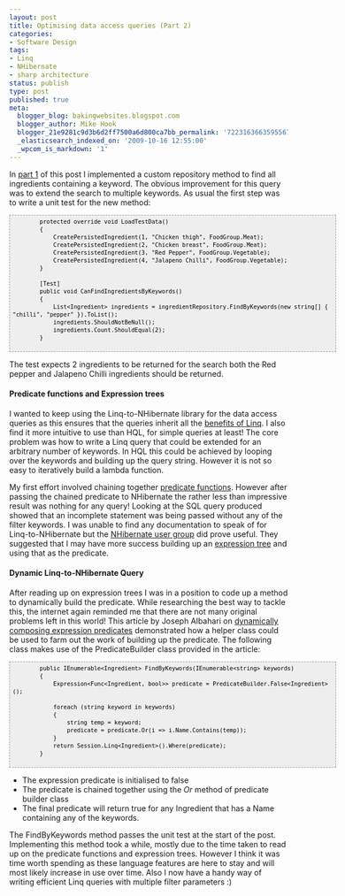 ```yaml
---
layout: post
title: Optimising data access queries (Part 2)
categories:
- Software Design
tags:
- Linq
- NHibernate
- sharp architecture
status: publish
type: post
published: true
meta:
  blogger_blog: bakingwebsites.blogspot.com
  blogger_author: Mike Hook
  blogger_21e9281c9d3b6d2ff7500a6d800ca7bb_permalink: '7223163663595567406'
  _elasticsearch_indexed_on: '2009-10-16 12:55:00'
  _wpcom_is_markdown: '1'
---
```

In <a href="http://www.blogger.com/2009/10/optimising-data-access-queries-part-1.html">part 1</a> of this post I implemented a custom repository method to find all ingredients containing a keyword. The obvious improvement for this query was to extend the search to multiple keywords. As usual the first step was to write a unit test for the new method:

<pre style="border:1px dashed #999999;overflow:auto;background-color:#eeeeee;color:black;font-family:andale mono, lucida console, monaco, fixed, monospace;font-size:12px;height:236px;line-height:14px;width:114.97%;padding:5px;"><code>        protected override void LoadTestData()
        {
            CreatePersistedIngredient(1, "Chicken thigh", FoodGroup.Meat);
            CreatePersistedIngredient(2, "Chicken breast", FoodGroup.Meat);
            CreatePersistedIngredient(3, "Red Pepper", FoodGroup.Vegetable);
            CreatePersistedIngredient(4, "Jalapeno Chilli", FoodGroup.Vegetable);
        }

        [Test]
        public void CanFindIngredientsByKeywords()
        {
            List&lt;Ingredient&gt; ingredients = ingredientRepository.FindByKeywords(new string[] { "chilli", "pepper" }).ToList();
            ingredients.ShouldNotBeNull();
            ingredients.Count.ShouldEqual(2);
        }
</code></pre>

The test expects 2 ingredients to be returned for the search     both the    Red pepper    and    Jalapeno Chilli    ingredients should be returned.

<h4>Predicate functions and Expression trees</h4>

I wanted to keep using the Linq-to-NHibernate library for the data access queries as this ensures that the queries inherit all the <a href="http://weblogs.asp.net/scottgu/archive/2006/05/14/Using-LINQ-with-ASP.NET-_2800_Part-1_2900_.aspx">benefits of Linq</a>. I also find it more intuitive to use than HQL, for simple queries at least! The core problem was how to write a Linq query that could be extended for an arbitrary number of keywords. In HQL this could be achieved by looping over the keywords and building up the query string. However it is not so easy to iteratively build a lambda function.

My first effort involved chaining together <a href="http://www.codeproject.com/KB/cs/FunWithFunc1.aspx">predicate functions</a>. However after passing the chained predicate to NHibernate the rather less than impressive result was nothing    for any query! Looking at the SQL query produced showed that an incomplete statement was being passed without any of the filter keywords. I was unable to find any documentation to speak of for Linq-to-NHibernate but the <a href="http://groups.google.com/group/nhusers">NHibernate user group</a> did prove useful. They suggested that I may have more success building up an <a href="http://blogs.msdn.com/charlie/archive/2008/01/31/expression-tree-basics.aspx">expression tree</a> and using that as the predicate.
<a href="http://blogs.msdn.com/charlie/archive/2008/01/31/expression-tree-basics.aspx"></a>

<h4>Dynamic Linq-to-NHibernate Query</h4>

After reading up on expression trees I was in a position to code up a method to dynamically build the predicate. While researching the best way to tackle this, the internet again reminded me that there are not many original problems left in this world! This article by Joseph Albahari on  <a href="http://www.albahari.com/nutshell/predicatebuilder.aspx">dynamically composing expression predicates</a> demonstrated how a helper class could be used to farm out the work of building up the predicate. The following class makes use of the PredicateBuilder class provided in the article:

<pre style="border:1px dashed #999999;overflow:auto;background-color:#eeeeee;color:black;font-family:andale mono, lucida console, monaco, fixed, monospace;font-size:12px;height:180px;line-height:14px;width:114.82%;padding:5px;"><code>        public IEnumerable&lt;Ingredient&gt; FindByKeywords(IEnumerable&lt;string&gt; keywords)
        {
            Expression&lt;Func&lt;Ingredient, bool&gt;&gt; predicate = PredicateBuilder.False&lt;Ingredient&gt;();

            foreach (string keyword in keywords)
            {
                string temp = keyword;
                predicate = predicate.Or(i =&gt; i.Name.Contains(temp));
            }
            return Session.Linq&lt;Ingredient&gt;().Where(predicate);
        }
</code></pre>

<ul>
    <li> The expression predicate is initialised to false</li>
    <li>The predicate is chained together using the <em>Or</em> method of predicate builder class</li>
    <li>The final predicate will return true for any Ingredient that has a Name containing any of the keywords.</li>
</ul>

The FindByKeywords method passes the unit test at the start of the post. Implementing this method took a while, mostly due to the time taken to read up on the predicate functions and expression trees. However I think it was time worth spending as these language features are here to stay and will most likely increase in use over time. Also I now have a handy way of writing efficient Linq queries with multiple filter parameters :)
